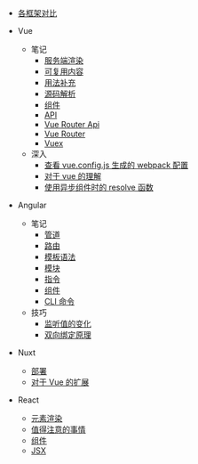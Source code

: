 - [各框架对比](编程基础/类库框架/各框架对比.md)

- Vue
  - 笔记
    - [服务端渲染](编程基础/类库框架/Vue/笔记/服务端渲染.md)
    - [可复用内容](编程基础/类库框架/Vue/笔记/可复用内容.md)
    - [用法补充](编程基础/类库框架/Vue/笔记/用法补充.md)
    - [源码解析](编程基础/类库框架/Vue/笔记/源码解析.md)
    - [组件](编程基础/类库框架/Vue/笔记/组件.md)
    - [API](编程基础/类库框架/Vue/笔记/API.md)
    - [Vue Router Api](编程基础/类库框架/Vue/笔记/vue-router-api.md)
    - [Vue Router](编程基础/类库框架/Vue/笔记/vue-router.md)
    - [Vuex](编程基础/类库框架/Vue/笔记/Vuex.md)
  - 深入
    - [查看 vue.config.js 生成的 webpack 配置](编程基础/类库框架/Vue/其他/查看vue.config.js生成的webpack配置.md)
    - [对于 vue 的理解](编程基础/类库框架/Vue/其他/对于vue的理解.md)
    - [使用异步组件时的 resolve 函数](编程基础/类库框架/Vue/其他/使用异步组件时的resolve函数.md)
- Angular

  - 笔记
    - [管道](编程基础/类库框架/Angular/笔记/管道.md)
    - [路由](编程基础/类库框架/Angular/笔记/路由.md)
    - [模板语法](编程基础/类库框架/Angular/笔记/模板语法.md)
    - [模块](编程基础/类库框架/Angular/笔记/模块.md)
    - [指令](编程基础/类库框架/Angular/笔记/指令.md)
    - [组件](编程基础/类库框架/Angular/笔记/组件.md)
    - [CLI 命令](编程基础/类库框架/Angular/笔记/CLI命令.md)
  - 技巧
    - [监听值的变化](编程基础/类库框架/Angular/技巧/监听值的变化.md)
    - [双向绑定原理](编程基础/类库框架/Angular/技巧/双向绑定原理.md)

- Nuxt
  - [部署](编程基础/类库框架/Nuxt/部署.md)
  - [对于 Vue 的扩展](编程基础/类库框架/Nuxt/对于Vue的扩展.md)
- React
  - [元素渲染](编程基础/类库框架/React/笔记/元素渲染.md)
  - [值得注意的事情](编程基础/类库框架/React/笔记/值得注意的事情.md)
  - [组件](编程基础/类库框架/React/笔记/组件.md)
  - [JSX](编程基础/类库框架/React/笔记/JSX.md)